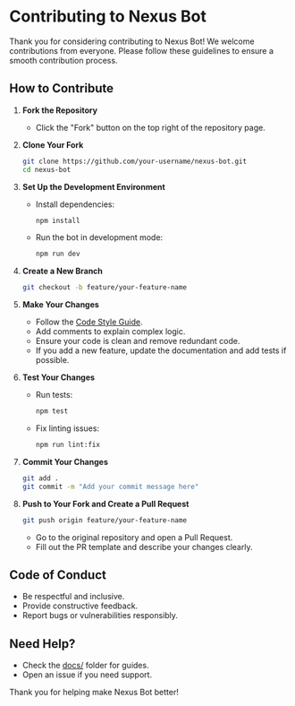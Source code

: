 # Contributing to Nexus Bot

Thank you for considering contributing to Nexus Bot! We welcome contributions from everyone. Please follow these guidelines to ensure a smooth contribution process.

## How to Contribute

1. **Fork the Repository**
   - Click the "Fork" button on the top right of the repository page.

2. **Clone Your Fork**
   ```bash
   git clone https://github.com/your-username/nexus-bot.git
   cd nexus-bot
   ```

3. **Set Up the Development Environment**
   - Install dependencies:
     ```bash
     npm install
     ```
   - Run the bot in development mode:
     ```bash
     npm run dev
     ```

4. **Create a New Branch**
   ```bash
   git checkout -b feature/your-feature-name
   ```

5. **Make Your Changes**
   - Follow the [Code Style Guide](docs/development.md#code-style-guide).
   - Add comments to explain complex logic.
   - Ensure your code is clean and remove redundant code.
   - If you add a new feature, update the documentation and add tests if possible.

6. **Test Your Changes**
   - Run tests:
     ```bash
     npm test
     ```
   - Fix linting issues:
     ```bash
     npm run lint:fix
     ```

7. **Commit Your Changes**
   ```bash
   git add .
   git commit -m "Add your commit message here"
   ```

8. **Push to Your Fork and Create a Pull Request**
   ```bash
   git push origin feature/your-feature-name
   ```
   - Go to the original repository and open a Pull Request.
   - Fill out the PR template and describe your changes clearly.

## Code of Conduct

- Be respectful and inclusive.
- Provide constructive feedback.
- Report bugs or vulnerabilities responsibly.

## Need Help?
- Check the [docs/](docs/) folder for guides.
- Open an issue if you need support.

Thank you for helping make Nexus Bot better!
